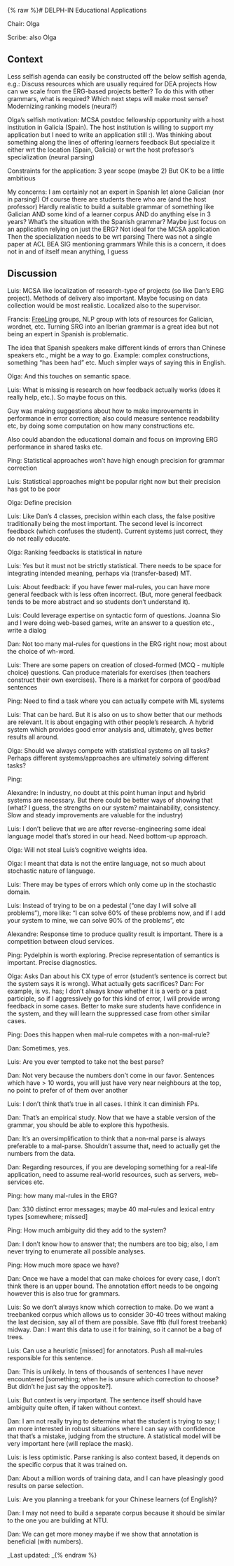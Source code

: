 {% raw %}# DELPH-IN Educational Applications

Chair: Olga

Scribe: also Olga

## Context

Less selfish agenda can easily be constructed off the below selfish
agenda, e.g.: Discuss resources which are usually required for DEA
projects How can we scale from the ERG-based projects better? To do this
with other grammars, what is required? Which next steps will make most
sense? Modernizing ranking models (neural?)

Olga’s selfish motivation: MCSA postdoc fellowship opportunity with a
host institution in Galicia (Spain). The host institution is willing to
support my application but I need to write an application still :). Was
thinking about something along the lines of offering learners feedback
But specialize it either wrt the location (Spain, Galicia) or wrt the
host professor’s specialization (neural parsing)

Constraints for the application: 3 year scope (maybe 2) But OK to be a
little ambitious

My concerns: I am certainly not an expert in Spanish let alone Galician
(nor in parsing!) Of course there are students there who are (and the
host professor) Hardly realistic to build a suitable grammar of
something like Galician AND some kind of a learner corpus AND do
anything else in 3 years? What’s the situation with the Spanish grammar?
Maybe just focus on an application relying on just the ERG? Not ideal
for the MCSA application Then the specialization needs to be wrt parsing
There was not a single paper at ACL BEA SIG mentioning grammars While
this is a concern, it does not in and of itself mean anything, I guess

## Discussion

Luis: MCSA like localization of research-type of projects (so like Dan’s
ERG project). Methods of delivery also important. Maybe focusing on data
collection would be most realistic. Localized also to the supervisor.

Francis: [FreeLing](/FreeLing) groups, NLP group with lots of resources
for Galician, wordnet, etc. Turning SRG into an Iberian grammar is a
great idea but not being an expert in Spanish is problematic.

The idea that Spanish speakers make different kinds of errors than
Chinese speakers etc., might be a way to go. Example: complex
constructions, something “has been had” etc. Much simpler ways of saying
this in English.

Olga: And this touches on semantic space.

Luis: What is missing is research on how feedback actually works (does
it really help, etc.). So maybe focus on this.

Guy was making suggestions about how to make improvements in performance
in error correction; also could measure sentence readability etc, by
doing some computation on how many constructions etc.

Also could abandon the educational domain and focus on improving ERG
performance in shared tasks etc.

Ping: Statistical approaches won’t have high enough precision for
grammar correction

Luis: Statistical approaches might be popular right now but their
precision has got to be poor

Olga: Define precision

Luis: Like Dan’s 4 classes, precision within each class, the false
positive traditionally being the most important. The second level is
incorrect feedback (which confuses the student). Current systems just
correct, they do not really educate.

Olga: Ranking feedbacks is statistical in nature

Luis: Yes but it must not be strictly statistical. There needs to be
space for integrating intended meaning, perhaps via (transfer-based) MT.

Luis: About feedback: if you have fewer mal-rules, you can have more
general feedback with is less often incorrect. (But, more general
feedback tends to be more abstract and so students don’t understand it).

Luis: Could leverage expertise on syntactic form of questions. Joanna
Sio and I were doing web-based games, write an answer to a question
etc., write a dialog

Dan: Not too many mal-rules for questions in the ERG right now; most
about the choice of wh-word.

Luis: There are some papers on creation of closed-formed (MCQ - multiple
choice) questions. Can produce materials for exercises (then teachers
construct their own exercises). There is a market for corpora of
good/bad sentences

Ping: Need to find a task where you can actually compete with ML systems

Luis: That can be hard. But it is also on us to show better that our
methods are relevant. It is about engaging with other people’s research.
A hybrid system which provides good error analysis and, ultimately,
gives better results all around.

Olga: Should we always compete with statistical systems on all tasks?
Perhaps different systems/approaches are ultimately solving different
tasks?

Ping:

Alexandre: In industry, no doubt at this point human input and hybrid
systems are necessary. But there could be better ways of showing that
(what? I guess, the strengths on our system? maintainability,
consistency. Slow and steady improvements are valuable for the industry)

Luis: I don’t believe that we are after reverse-engineering some ideal
language model that’s stored in our head. Need bottom-up approach.

Olga: Will not steal Luis’s cognitive weights idea.

Olga: I meant that data is not the entire language, not so much about
stochastic nature of language.

Luis: There may be types of errors which only come up in the stochastic
domain.

Luis: Instead of trying to be on a pedestal (“one day I will solve all
problems”), more like: “I can solve 60% of these problems now, and if I
add your system to mine, we can solve 90% of the problems”, etc

Alexandre: Response time to produce quality result is important. There
is a competition between cloud services.

Ping: Pydelphin is worth exploring. Precise representation of semantics
is important. Precise diagnostics.

Olga: Asks Dan about his CX type of error (student’s sentence is correct
but the system says it is wrong). What actually gets sacrifices? Dan:
For example, is vs. has; I don’t always know whether it is a verb or a
past participle, so if I aggressively go for this kind of error, I will
provide wrong feedback in some cases. Better to make sure students have
confidence in the system, and they will learn the suppressed case from
other similar cases.

Ping: Does this happen when mal-rule competes with a non-mal-rule?

Dan: Sometimes, yes.

Luis: Are you ever tempted to take not the best parse?

Dan: Not very because the numbers don’t come in our favor. Sentences
which have &gt; 10 words, you will just have very near neighbours at the
top, no point to prefer of of them over another

Luis: I don’t think that’s true in all cases. I think it can diminish
FPs.

Dan: That’s an empirical study. Now that we have a stable version of the
grammar, you should be able to explore this hypothesis.

Dan: It’s an oversimplification to think that a non-mal parse is always
preferable to a mal-parse. Shouldn’t assume that, need to actually get
the numbers from the data.

Dan: Regarding resources, if you are developing something for a
real-life application, need to assume real-world resources, such as
servers, web-services etc.

Ping: how many mal-rules in the ERG?

Dan: 330 distinct error messages; maybe 40 mal-rules and lexical entry
types \[somewhere; missed\]

Ping: How much ambiguity did they add to the system?

Dan: I don’t know how to answer that; the numbers are too big; also, I
am never trying to enumerate all possible analyses.

Ping: How much more space we have?

Dan: Once we have a model that can make choices for every case, I don’t
think there is an upper bound. The annotation effort needs to be ongoing
however this is also true for grammars.

Luis: So we don’t always know which correction to make. Do we want a
treebanked corpus which allows us to consider 30-40 trees without making
the last decision, say all of them are possible. Save fftb (full forest
treebank) midway. Dan: I want this data to use it for training, so it
cannot be a bag of trees.

Luis: Can use a heuristic \[missed\] for annotators. Push all mal-rules
responsible for this sentence.

Dan: This is unlikely. In tens of thousands of sentences I have never
encountered \[something; when he is unsure which correction to choose?
But didn’t he just say the opposite?\].

Luis: But context is very important. The sentence itself should have
ambiguity quite often, if taken without context.

Dan: I am not really trying to determine what the student is trying to
say; I am more interested in robust situations where I can say with
confidence that that’s a mistake, judging from the structure. A
statistical model will be very important here (will replace the mask).

Luis: is less optimistic. Parse ranking is also context based, it
depends on the specific corpus that it was trained on.

Dan: About a million words of training data, and I can have pleasingly
good results on parse selection.

Luis: Are you planning a treebank for your Chinese learners (of
English)?

Dan: I may not need to build a separate corpus because it should be
similar to the one you are building at NTU.

Dan: We can get more money maybe if we show that annotation is
beneficial (with numbers).

_Last updated: _{% endraw %}